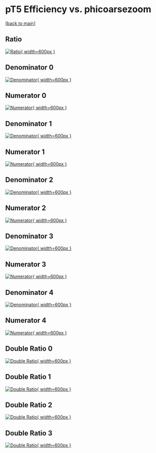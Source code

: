 # pT5 Efficiency vs. phicoarsezoom

[[back to main](./)]



## Ratio

[![Ratio](../mtv/var/pT5_xtr_11_1_eff_phicoarsezoom.png){ width=600px }](../mtv/var/pT5_xtr_11_1_eff_phicoarsezoom.pdf)

## Denominator 0

[![Denominator](../mtv/den/pT5_xtr_11_1_eff_phicoarsezoom_den0.png){ width=600px }](../mtv/den/pT5_xtr_11_1_eff_phicoarsezoom_den0.pdf)

## Numerator 0

[![Numerator](../mtv/num/pT5_xtr_11_1_eff_phicoarsezoom_num0.png){ width=600px }](../mtv/num/pT5_xtr_11_1_eff_phicoarsezoom_num0.pdf)

## Denominator 1

[![Denominator](../mtv/den/pT5_xtr_11_1_eff_phicoarsezoom_den1.png){ width=600px }](../mtv/den/pT5_xtr_11_1_eff_phicoarsezoom_den1.pdf)

## Numerator 1

[![Numerator](../mtv/num/pT5_xtr_11_1_eff_phicoarsezoom_num1.png){ width=600px }](../mtv/num/pT5_xtr_11_1_eff_phicoarsezoom_num1.pdf)

## Denominator 2

[![Denominator](../mtv/den/pT5_xtr_11_1_eff_phicoarsezoom_den2.png){ width=600px }](../mtv/den/pT5_xtr_11_1_eff_phicoarsezoom_den2.pdf)

## Numerator 2

[![Numerator](../mtv/num/pT5_xtr_11_1_eff_phicoarsezoom_num2.png){ width=600px }](../mtv/num/pT5_xtr_11_1_eff_phicoarsezoom_num2.pdf)

## Denominator 3

[![Denominator](../mtv/den/pT5_xtr_11_1_eff_phicoarsezoom_den3.png){ width=600px }](../mtv/den/pT5_xtr_11_1_eff_phicoarsezoom_den3.pdf)

## Numerator 3

[![Numerator](../mtv/num/pT5_xtr_11_1_eff_phicoarsezoom_num3.png){ width=600px }](../mtv/num/pT5_xtr_11_1_eff_phicoarsezoom_num3.pdf)

## Denominator 4

[![Denominator](../mtv/den/pT5_xtr_11_1_eff_phicoarsezoom_den4.png){ width=600px }](../mtv/den/pT5_xtr_11_1_eff_phicoarsezoom_den4.pdf)

## Numerator 4

[![Numerator](../mtv/num/pT5_xtr_11_1_eff_phicoarsezoom_num4.png){ width=600px }](../mtv/num/pT5_xtr_11_1_eff_phicoarsezoom_num4.pdf)

## Double Ratio 0

[![Double Ratio](../mtv/ratio/pT5_xtr_11_1_eff_phicoarsezoom_ratio0.png){ width=600px }](../mtv/ratio/pT5_xtr_11_1_eff_phicoarsezoom_ratio0.pdf)

## Double Ratio 1

[![Double Ratio](../mtv/ratio/pT5_xtr_11_1_eff_phicoarsezoom_ratio1.png){ width=600px }](../mtv/ratio/pT5_xtr_11_1_eff_phicoarsezoom_ratio1.pdf)

## Double Ratio 2

[![Double Ratio](../mtv/ratio/pT5_xtr_11_1_eff_phicoarsezoom_ratio2.png){ width=600px }](../mtv/ratio/pT5_xtr_11_1_eff_phicoarsezoom_ratio2.pdf)

## Double Ratio 3

[![Double Ratio](../mtv/ratio/pT5_xtr_11_1_eff_phicoarsezoom_ratio3.png){ width=600px }](../mtv/ratio/pT5_xtr_11_1_eff_phicoarsezoom_ratio3.pdf)


